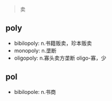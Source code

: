 > 卖

## poly

- bibilopoly: n.书籍贩卖，珍本贩卖
- monopoly: n.垄断
- oligopoly: n.寡头卖方垄断 oligo-寡，少

## pol

- bibilopole: n.书商